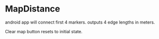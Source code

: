 # MapDistance

android app will connect first 4 markers. outputs 4 edge lengths in meters.

Clear map button resets to initial state.
